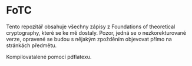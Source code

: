 # FoTC

Tento repozitář obsahuje všechny zápisy z Foundations of theoretical
cryptography, které se ke mě dostaly. Pozor, jedná se o nezkorekturované verze,
opravené se budou s nějakým zpožděním objevovat přímo na stránkách předmětu.

Kompilovatalené pomocí pdflatexu.
